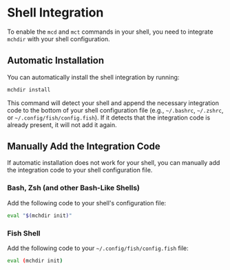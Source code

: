 
# Shell Integration

To enable the `mcd` and `mct` commands in your shell, you need to integrate
`mchdir` with your shell configuration.

## Automatic Installation

You can automatically install the shell integration by running:

```bash
mchdir install
```

This command will detect your shell and append the necessary integration code to
the bottom of your shell configuration file (e.g., `~/.bashrc`, `~/.zshrc`, or
`~/.config/fish/config.fish`). If it detects that the integration code is
already present, it will not add it again.

## Manually Add the Integration Code

If automatic installation does not work for your shell, you can manually add the
integration code to your shell configuration file.

### Bash, Zsh (and other Bash-Like Shells)

Add the following code to your shell's configuration file:

```bash
eval "$(mchdir init)"
```

### Fish Shell

Add the following code to your `~/.config/fish/config.fish` file:

```bash
eval (mchdir init)
```
